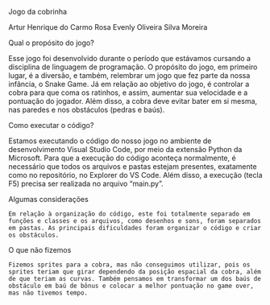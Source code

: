 Jogo da cobrinha

  Artur Henrique do Carmo Rosa
  Evenly Oliveira Silva Moreira
	
Qual o propósito do jogo?

Esse jogo foi desenvolvido durante o período que estávamos cursando a disciplina de linguagem de programação. O propósito do jogo, em primeiro lugar, é a diversão, e também, relembrar um jogo que fez parte da nossa infância, o Snake Game. Já em relação ao objetivo do jogo, é controlar a cobra para que coma os ratinhos, e assim, aumentar sua velocidade e a pontuação do jogador. Além disso, a cobra deve evitar bater em si mesma, nas paredes e nos obstáculos (pedras e baús). 

Como executar o código?

Estamos executando o código do nosso jogo no ambiente de desenvolvimento Visual Studio Code, por meio da extensão Python da Microsoft. Para que a execução do código aconteça normalmente, é necessário que todos os arquivos e pastas estejam presentes, exatamente como no repositório, no Explorer do VS Code. Além disso, a execução (tecla F5) precisa ser realizada no arquivo “main.py”.

Algumas considerações

	Em relação à organização do código, este foi totalmente separado em funções e classes e os arquivos, como desenhos e sons, foram separados em pastas. As principais dificuldades foram organizar o código e criar os obstáculos.

O que não fizemos

	Fizemos sprites para a cobra, mas não conseguimos utilizar, pois os sprites teriam que girar dependendo da posição espacial da cobra, além de que teriam as curvas. Também pensamos em transformar um dos baús de obstáculo em baú de bônus e colocar a melhor pontuação no game over, mas não tivemos tempo.

